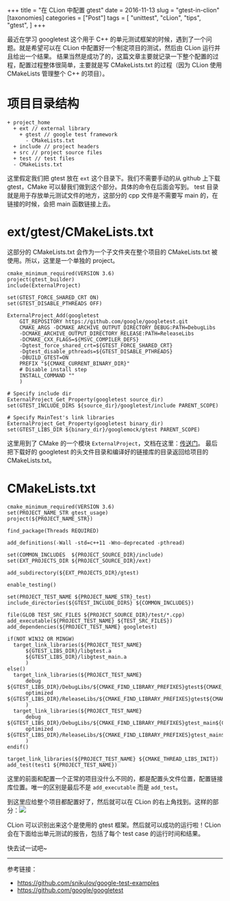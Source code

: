 +++
title = "在 CLion 中配置 gtest"
date = 2016-11-13
slug = "gtest-in-clion"
[taxonomies]
categories =  ["Post"]
tags = [
  "unittest",
  "cLion",
  "tips",
  "gtest",
]
+++

最近在学习 googletest 这个用于 C++ 的单元测试框架的时候，遇到了一个问题。就是希望可以在 CLion 中配置好一个制定项目的测试，然后由 CLion 运行并且给出一个结果。
结果当然是成功了的，这篇文章主要就记录一下整个配置的过程，配置过程整体很简单，主要就是写 CMakeLists.txt 的过程（因为 CLion 使用 CMakeLists 管理整个 C++ 的项目）。

# 项目目录结构
```
+ project_home
  + ext // external library
    + gtest // google test framework
	  - CMakeLists.txt
  + include // project headers
  + src // project source files
  + test // test files
  - CMakeLists.txt
```

这里假定我们把 gtest 放在 `ext` 这个目录下。我们不需要手动的从 github 上下载 gtest，CMake 可以替我们做到这个部分。具体的命令在后面会写到。
test 目录就是用于存放单元测试文件的地方，这部分的 cpp 文件是不需要写 main 的，在链接的时候，会把 main 函数链接上去。

# ext/gtest/CMakeLists.txt
这部分的 CMakeLists.txt 会作为一个子文件夹在整个项目的 CMakeLists.txt 被使用。所以，这里是一个单独的 project。

```
cmake_minimum_required(VERSION 3.6)
project(gtest_builder)
include(ExternalProject)

set(GTEST_FORCE_SHARED_CRT ON)
set(GTEST_DISABLE_PTHREADS OFF)

ExternalProject_Add(googletest
    GIT_REPOSITORY https://github.com/google/googletest.git
    CMAKE_ARGS -DCMAKE_ARCHIVE_OUTPUT_DIRECTORY_DEBUG:PATH=DebugLibs
    -DCMAKE_ARCHIVE_OUTPUT_DIRECTORY_RELEASE:PATH=ReleaseLibs
    -DCMAKE_CXX_FLAGS=${MSVC_COMPILER_DEFS}
    -Dgtest_force_shared_crt=${GTEST_FORCE_SHARED_CRT}
    -Dgtest_disable_pthreads=${GTEST_DISABLE_PTHREADS}
    -DBUILD_GTEST=ON
    PREFIX "${CMAKE_CURRENT_BINARY_DIR}"
    # Disable install step
    INSTALL_COMMAND ""
    )

# Specify include dir
ExternalProject_Get_Property(googletest source_dir)
set(GTEST_INCLUDE_DIRS ${source_dir}/googletest/include PARENT_SCOPE)

# Specify MainTest's link libraries
ExternalProject_Get_Property(googletest binary_dir)
set(GTEST_LIBS_DIR ${binary_dir}/googlemock/gtest PARENT_SCOPE)
```

这里用到了 CMake 的一个模块 `ExternalProject`，文档在这里：[传送门](https://cmake.org/cmake/help/v3.7/module/ExternalProject.html)。
最后把下载好的 googletest 的头文件目录和编译好的链接库的目录返回给项目的 CMakeLists.txt。

# CMakeLists.txt

```
cmake_minimum_required(VERSION 3.6)
set(PROJECT_NAME_STR gtest_usage)
project(${PROJECT_NAME_STR})

find_package(Threads REQUIRED)

add_definitions(-Wall -std=c++11 -Wno-deprecated -pthread)

set(COMMON_INCLUDES  ${PROJECT_SOURCE_DIR}/include)
set(EXT_PROJECTS_DIR ${PROJECT_SOURCE_DIR}/ext)

add_subdirectory(${EXT_PROJECTS_DIR}/gtest)

enable_testing()

set(PROJECT_TEST_NAME ${PROJECT_NAME_STR}_test)
include_directories(${GTEST_INCLUDE_DIRS} ${COMMON_INCLUDES})

file(GLOB TEST_SRC_FILES ${PROJECT_SOURCE_DIR}/test/*.cpp)
add_executable(${PROJECT_TEST_NAME} ${TEST_SRC_FILES})
add_dependencies(${PROJECT_TEST_NAME} googletest)

if(NOT WIN32 OR MINGW)
  target_link_libraries(${PROJECT_TEST_NAME}
      ${GTEST_LIBS_DIR}/libgtest.a
      ${GTEST_LIBS_DIR}/libgtest_main.a
      )
else()
  target_link_libraries(${PROJECT_TEST_NAME}
      debug ${GTEST_LIBS_DIR}/DebugLibs/${CMAKE_FIND_LIBRARY_PREFIXES}gtest${CMAKE_FIND_LIBRARY_SUFFIXES}
      optimized ${GTEST_LIBS_DIR}/ReleaseLibs/${CMAKE_FIND_LIBRARY_PREFIXES}gtest${CMAKE_FIND_LIBRARY_SUFFIXES}
      )
  target_link_libraries(${PROJECT_TEST_NAME}
      debug ${GTEST_LIBS_DIR}/DebugLibs/${CMAKE_FIND_LIBRARY_PREFIXES}gtest_main${CMAKE_FIND_LIBRARY_SUFFIXES}
      optimized ${GTEST_LIBS_DIR}/ReleaseLibs/${CMAKE_FIND_LIBRARY_PREFIXES}gtest_main${CMAKE_FIND_LIBRARY_SUFFIXES}
      )
endif()

target_link_libraries(${PROJECT_TEST_NAME} ${CMAKE_THREAD_LIBS_INIT})
add_test(test1 ${PROJECT_TEST_NAME})
```

这里的前面和配置一个正常的项目没什么不同的，都是配置头文件位置，配置链接库位置。唯一的区别是最后不是 `add_executable` 而是 `add_test`。

到这里应给整个项目都配置好了，然后就可以在 CLion 的右上角找到。这样的部分：![](http://7vijdo.com1.z0.glb.clouddn.com/image/autoupload/gtest-in-clion-1.jpg)

CLion 可以识别出来这个是使用的 gtest 框架。然后就可以成功的运行啦！CLion 会在下面给出单元测试的报告，包括了每个 test case 的运行时间和结果。

快去试一试吧~

--------------

参考链接：

- https://github.com/snikulov/google-test-examples
- https://github.com/google/googletest